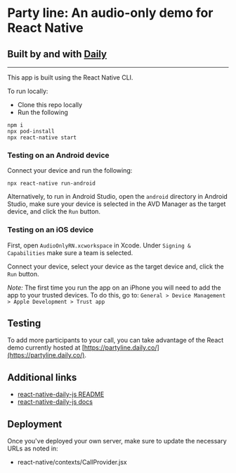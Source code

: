 # Party line: An audio-only demo for React Native

## Built by and with [Daily](https://docs.daily.co/reference#using-the-react-native-daily-js-library)

---

This app is built using the React Native CLI.

To run locally:

- Clone this repo locally
- Run the following

```terminal
npm i
npx pod-install
npx react-native start
```

### Testing on an Android device

Connect your device and run the following:

```terminal
npx react-native run-android
```

Alternatively, to run in Android Studio, open the `android` directory in Android Studio, make sure your device is selected in the AVD Manager as the target device, and click the `Run` button.

### Testing on an iOS device

First, open `AudioOnlyRN.xcworkspace` in Xcode. Under `Signing & Capabilities` make sure a team is selected.

Connect your device, select your device as the target device and, click the `Run` button.

_Note:_ The first time you run the app on an iPhone you will need to add the app to your trusted devices. To do this, go to:
`General > Device Management > Apple Development > Trust app`

## Testing

To add more participants to your call, you can take advantage of the React demo currently hosted at [https://partyline.daily.co/](https://partyline.daily.co/).

## Additional links

- [react-native-daily-js README](https://www.npmjs.com/package/@daily-co/react-native-daily-js)
- [react-native-daily-js docs](https://docs.daily.co/reference#using-the-react-native-daily-js-library)

## Deployment

Once you've deployed your own server, make sure to update the necessary URLs as noted in:

- react-native/contexts/CallProvider.jsx
